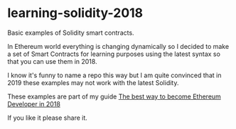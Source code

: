 # learning-solidity-2018
Basic examples of Solidity smart contracts.

In Ethereum world everything is changing dynamically so I decided to make a set of 
Smart Contracts for learning purposes using the latest syntax so that you can use them in 2018.

I know it's funny to name a repo this way but I am quite convinced that in 2019 these examples may not work with the latest Solidity.

These examples are part of my guide [The best way to become Ethereum Developer in 2018](https://medium.com/@pbrudny/the-best-way-to-become-ethereum-solidity-developer-in-2018-5606e54646e6)

If you like it please share it.


